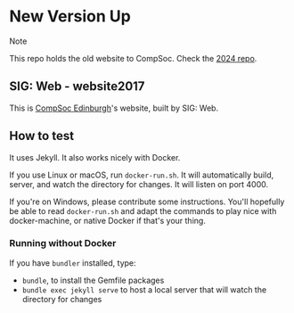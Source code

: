 # New Version Up

> [!NOTE]  
> This repo holds the old website to CompSoc. Check the [2024 repo](https://github.com/compsoc-edinburgh/comp-soc.com).



## SIG: Web - website2017
This is [CompSoc Edinburgh](https://comp-soc.com)'s website, built by SIG: Web.

## How to test
It uses Jekyll. It also works nicely with Docker.

If you use Linux or macOS, run `docker-run.sh`. It will automatically build, server, and watch the directory for changes. It will listen on port 4000.

If you're on Windows, please contribute some instructions. You'll hopefully be able to read `docker-run.sh` and adapt the commands to play nice with docker-machine, or native Docker if that's your thing.

### Running without Docker
If you have `bundler` installed, type:

- `bundle`, to install the Gemfile packages
- `bundle exec jekyll serve` to host a local server that will watch the directory for changes
